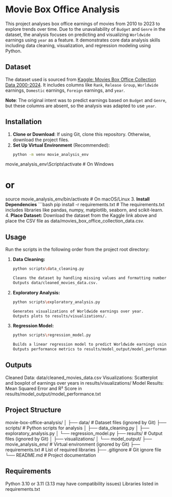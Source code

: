# Movie Box Office Analysis

This project analyses box office earnings of movies from 2010 to 2023 to explore trends over time. Due to the unavailability of `Budget` and `Genre` in the dataset, the analysis focuses on predicting and visualizing `Worldwide` earnings using `year` as a feature. It demonstrates core data analysis skills including data cleaning, visualization, and regression modeling using Python.

## Dataset
The dataset used is sourced from [Kaggle: Movies Box Office Collection Data 2000-2024](https://www.kaggle.com/datasets/parthdande/movies-box-office-collection-data-2000-2024). It includes columns like `Rank`, `Release Group`, `Worldwide` earnings, `Domestic` earnings, `Foreign` earnings, and `year`.

**Note**: The original intent was to predict earnings based on `Budget` and `Genre`, but these columns are absent, so the analysis was adapted to use `year`.

## Installation
1. **Clone or Download**: If using Git, clone this repository. Otherwise, download the project files.
2. **Set Up Virtual Environment** (Recommended):
   ```bash
   python -m venv movie_analysis_env

movie_analysis_env\Scripts\activate  # On Windows 
# or
source movie_analysis_env/bin/activate  # On macOS/Linux
3. **Install Dependencies** 
    ```bash
    pip install -r requirements.txt
    # The requirements.txt includes libraries like pandas, numpy, matplotlib, seaborn, and scikit-learn.
4. **Place Dataset:** Download the dataset from the Kaggle link above and place the CSV file as data/movies_box_office_collection_data.csv.

## Usage
Run the scripts in the following order from the project root directory:

1. **Data Cleaning:**
    ```bash
    python scripts\data_cleaning.py

    Cleans the dataset by handling missing values and formatting numbers.
    Outputs data/cleaned_movies_data.csv.
2. **Exploratory Analysis:**
    ```bash
    python scripts\exploratory_analysis.py

    Generates visualizations of Worldwide earnings over year.
    Outputs plots to results/visualizations/.
3. **Regression Model:**
    ```bash
    python scripts\regression_model.py
    
    Builds a linear regression model to predict Worldwide earnings using year.
    Outputs performance metrics to results/model_output/model_performance.txt.

## Outputs

Cleaned Data: data/cleaned_movies_data.csv
Visualizations: Scatterplot and boxplot of earnings over years in results/visualizations/
Model Results: Mean Squared Error and R² Score in results/model_output/model_performance.txt

## Project Structure

movie-box-office-analysis/
│
├── data/                      # Dataset files (ignored by Git)
├── scripts/                   # Python scripts for analysis
│   ├── data_cleaning.py
│   ├── exploratory_analysis.py
│   └── regression_model.py
├── results/                   # Output files (ignored by Git)
│   ├── visualizations/
│   └── model_output/
├── movie_analysis_env/        # Virtual environment (ignored by Git)
├── requirements.txt           # List of required libraries
├── .gitignore                # Git ignore file
└── README.md                 # Project documentation

## Requirements

Python 3.10 or 3.11 (3.13 may have compatibility issues)
Libraries listed in requirements.txt
